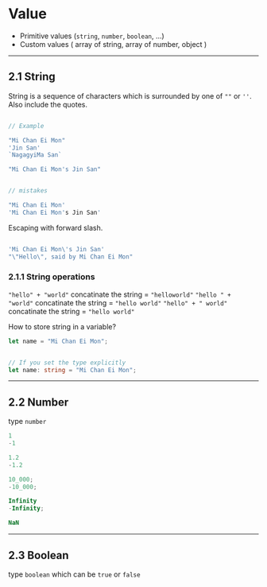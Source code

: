 # Value

- Primitive values (`string`, `number`, `boolean`, ...)
- Custom values ( array of string, array of number, object )

---

## 2.1 String

String is a sequence of characters which is surrounded by one of `""` or `''`.  Also include the quotes.

```ts

// Example

"Mi Chan Ei Mon"
'Jin San'
`NagagyiMa San`

"Mi Chan Ei Mon's Jin San"


// mistakes

"Mi Chan Ei Mon'
'Mi Chan Ei Mon's Jin San'


```

Escaping with forward slash.

```ts

'Mi Chan Ei Mon\'s Jin San'
"\"Hello\", said by Mi Chan Ei Mon"


```

### 2.1.1 String operations 

`"hello" + "world"` concatinate the string = `"helloworld"`
`"hello " + "world"` concatinate the string = `"hello world"`
`"hello" + " world"` concatinate the string = `"hello world"`


How to store string in a variable?

```ts
let name = "Mi Chan Ei Mon";


// If you set the type explicitly
let name: string = "Mi Chan Ei Mon";
```

--- 
 
## 2.2 Number

type `number`

```ts
1
-1

1.2
-1.2

10_000;
-10_000;

Infinity
-Infinity;

NaN


```

---

## 2.3 Boolean

type `boolean` which can be `true` or `false`
